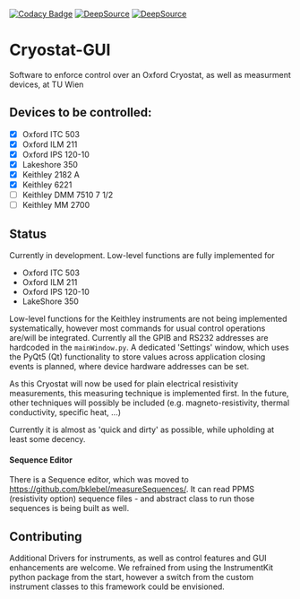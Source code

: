 [![Codacy Badge](https://api.codacy.com/project/badge/Grade/ecbee20c7d914f0e8ae2156ec0d0bac5)](https://www.codacy.com/app/bklebel/Cryostat-GUI?utm_source=github.com&amp;utm_medium=referral&amp;utm_content=bklebel/Cryostat-GUI&amp;utm_campaign=Badge_Grade)
[![DeepSource](https://deepsource.io/gh/Cryostat-GUI/Cryostat-GUI.svg/?label=active+issues&show_trend=true)](https://deepsource.io/gh/Cryostat-GUI/Cryostat-GUI/?ref=repository-badge)
[![DeepSource](https://deepsource.io/gh/Cryostat-GUI/Cryostat-GUI.svg/?label=resolved+issues&show_trend=true)](https://deepsource.io/gh/Cryostat-GUI/Cryostat-GUI/?ref=repository-badge)

# Cryostat-GUI
Software to enforce control over an Oxford Cryostat, as well as measurment devices, at TU Wien

## Devices to be controlled: 
- [x] Oxford ITC 503
- [x] Oxford ILM 211
- [x] Oxford IPS 120-10
- [x] Lakeshore 350
- [x] Keithley 2182 A
- [x] Keithley 6221
- [ ] Keithley DMM 7510 7 1/2
- [ ] Keithley MM 2700

## Status
Currently in development. 
Low-level functions are fully implemented for 
- Oxford ITC 503
- Oxford ILM 211
- Oxford IPS 120-10
- LakeShore 350

Low-level functions for the Keithley instruments are not being implemented systematically, however most commands for usual control operations are/will be integrated. 
Currently all the GPIB and RS232 addresses are hardcoded in the `mainWindow.py`. A dedicated 'Settings' window, which uses the PyQt5 (Qt) functionality to store values across application closing events is planned, where device hardware addresses can be set. 

As this Cryostat will now be used for plain electrical resistivity measurements, this measuring technique is implemented first. In the future, other techniques will possibly be included (e.g. magneto-resistivity, thermal conductivity, specific heat, ...)

Currently it is almost as 'quick and dirty' as possible, while upholding at least some decency.  


#### Sequence Editor 
There is a Sequence editor, which was moved to https://github.com/bklebel/measureSequences/. 
It can read PPMS (resistivity option) sequence files - and abstract class to run those sequences is being built as well. 


## Contributing
Additional Drivers for instruments, as well as control features and GUI enhancements are welcome.
We refrained from using the InstrumentKit python package from the start, however a switch from the custom instrument classes to this framework could be envisioned.
